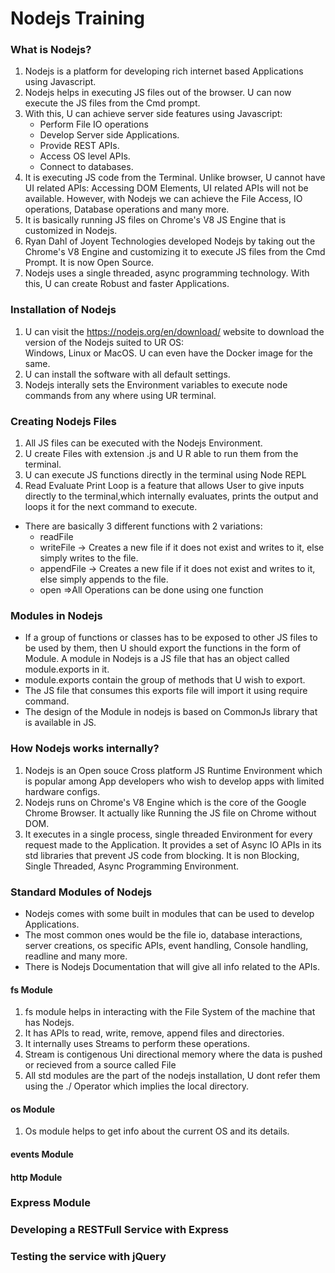 # Nodejs Training
### What is Nodejs?
1. Nodejs is a platform for developing rich internet based Applications using Javascript.
2. Nodejs helps in executing JS files out of the browser. U can now execute the 
JS files from the Cmd prompt.
3. With this, U can achieve server side features using Javascript:
    - Perform File IO operations
    - Develop Server side Applications. 
    - Provide REST APIs.
    - Access OS level APIs.
    - Connect to databases. 
4. It is executing JS code from the Terminal. Unlike browser, U cannot have UI related 
    APIs: Accessing DOM Elements, UI related APIs will not be available. However, with Nodejs we can achieve the File Access, IO operations, Database operations and many more.
5. It is basically running JS files on Chrome's V8 JS Engine that is customized in Nodejs.
6. Ryan Dahl of Joyent Technologies developed Nodejs by taking out the Chrome's V8 Engine
and customizing it to execute JS files from the Cmd Prompt. It is now Open Source.
7. Nodejs uses a single threaded, async programming technology. With this, U can create Robust and faster Applications. 
    
### Installation of Nodejs
1. U can visit the https://nodejs.org/en/download/ website to download the version of the Nodejs suited to UR OS:<br>
Windows, Linux or MacOS. U can even have the Docker image for the same. 
2. U can install the software with all default settings. 
3. Nodejs interally sets the Environment variables to execute node commands from any where using UR terminal.  
### Creating Nodejs Files
1. All JS files can be executed with the Nodejs Environment. 
2. U create Files with extension .js and U R able to run them from the terminal. 
3. U can execute JS functions directly in the terminal using Node REPL
4. Read Evaluate Print Loop is a feature that allows User to give inputs directly to the terminal,which internally evaluates, prints the output and loops it for the next command to execute.
- There are basically 3 different functions with 2 variations:
    -   readFile 
    -   writeFile -> Creates a new file if it does not exist and writes to it, else simply writes to the file.
    -   appendFile -> Creates a new file if it does not exist and writes to it, else simply appends to the file.
    -   open =>All Operations can be done using one function
### Modules in Nodejs
- If a group of functions or classes has to be exposed to other JS files to be used by them, then U should export the functions in the form of Module. A module in Nodejs is a JS file that has an object called module.exports in it. 
- module.exports contain the group of methods that U wish to export. 
- The JS file that consumes this exports file will import it using require command. 
- The design of the Module in nodejs is based on CommonJs library that is available in JS. 
### How Nodejs works internally?
1. Nodejs is an Open souce Cross platform JS Runtime Environment which is popular among App developers who wish to develop apps with limited hardware configs.
2. Nodejs runs on Chrome's V8 Engine which is the core of the Google Chrome Browser. It actually like Running the JS file on Chrome without DOM.
3. It executes in a single process, single threaded Environment for every request made to the Application. It provides a set of Async IO APIs in its std libraries that prevent JS code from blocking. It is non Blocking, Single Threaded,  Async Programming Environment. 
### Standard Modules of Nodejs
- Nodejs comes with some built in modules that can be used to develop Applications. 
- The most common ones would be the file io, database interactions, server creations, os specific APIs, event handling, Console handling, readline and many more. 
- There is Nodejs Documentation that will give all info related to the APIs. 
#### fs Module
1. fs module helps in interacting with the File System of the machine that has Nodejs. 
2. It has APIs to read, write, remove, append files and directories.
3. It internally uses Streams to perform these operations. 
4. Stream is contigenous Uni directional memory where the data is pushed or recieved from a source called File
5. All std modules are the part of the nodejs installation, U dont refer them using the ./ Operator which implies the local directory.    
#### os Module 
1. Os module helps to get info about the current OS and its details. 
#### events Module 
#### http Module
### Express Module
### Developing a RESTFull Service with Express
### Testing the service with jQuery

